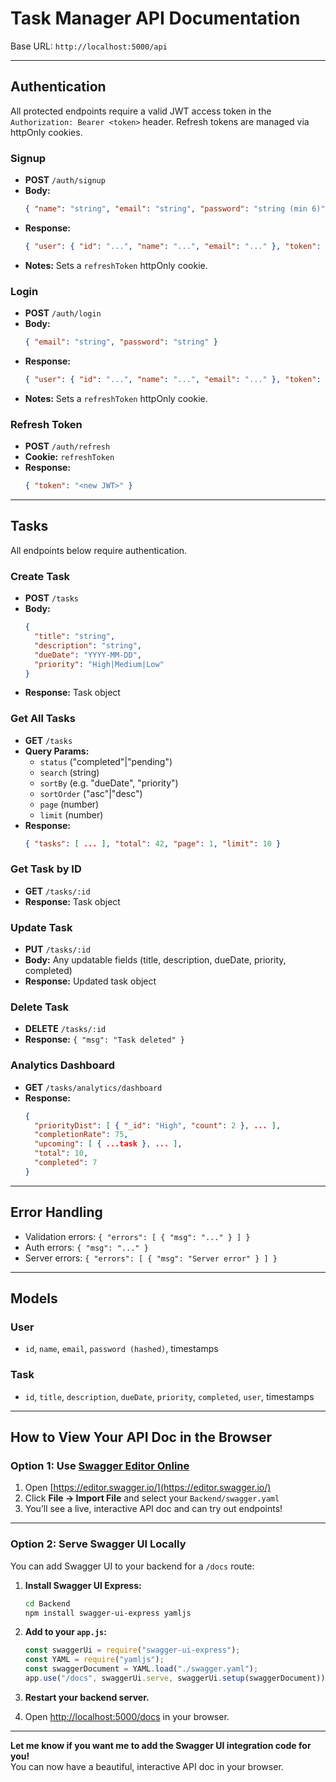 # Task Manager API Documentation

Base URL: `http://localhost:5000/api`

---

## Authentication

All protected endpoints require a valid JWT access token in the `Authorization: Bearer <token>` header. Refresh tokens are managed via httpOnly cookies.

### Signup

- **POST** `/auth/signup`
- **Body:**
  ```json
  { "name": "string", "email": "string", "password": "string (min 6)" }
  ```
- **Response:**
  ```json
  { "user": { "id": "...", "name": "...", "email": "..." }, "token": "<JWT>" }
  ```
- **Notes:** Sets a `refreshToken` httpOnly cookie.

### Login

- **POST** `/auth/login`
- **Body:**
  ```json
  { "email": "string", "password": "string" }
  ```
- **Response:**
  ```json
  { "user": { "id": "...", "name": "...", "email": "..." }, "token": "<JWT>" }
  ```
- **Notes:** Sets a `refreshToken` httpOnly cookie.

### Refresh Token

- **POST** `/auth/refresh`
- **Cookie:** `refreshToken`
- **Response:**
  ```json
  { "token": "<new JWT>" }
  ```

---

## Tasks

All endpoints below require authentication.

### Create Task

- **POST** `/tasks`
- **Body:**
  ```json
  {
    "title": "string",
    "description": "string",
    "dueDate": "YYYY-MM-DD",
    "priority": "High|Medium|Low"
  }
  ```
- **Response:** Task object

### Get All Tasks

- **GET** `/tasks`
- **Query Params:**
  - `status` ("completed"|"pending")
  - `search` (string)
  - `sortBy` (e.g. "dueDate", "priority")
  - `sortOrder` ("asc"|"desc")
  - `page` (number)
  - `limit` (number)
- **Response:**
  ```json
  { "tasks": [ ... ], "total": 42, "page": 1, "limit": 10 }
  ```

### Get Task by ID

- **GET** `/tasks/:id`
- **Response:** Task object

### Update Task

- **PUT** `/tasks/:id`
- **Body:** Any updatable fields (title, description, dueDate, priority, completed)
- **Response:** Updated task object

### Delete Task

- **DELETE** `/tasks/:id`
- **Response:** `{ "msg": "Task deleted" }`

### Analytics Dashboard

- **GET** `/tasks/analytics/dashboard`
- **Response:**
  ```json
  {
    "priorityDist": [ { "_id": "High", "count": 2 }, ... ],
    "completionRate": 75,
    "upcoming": [ { ...task }, ... ],
    "total": 10,
    "completed": 7
  }
  ```

---

## Error Handling

- Validation errors: `{ "errors": [ { "msg": "..." } ] }`
- Auth errors: `{ "msg": "..." }`
- Server errors: `{ "errors": [ { "msg": "Server error" } ] }`

---

## Models

### User

- `id`, `name`, `email`, `password (hashed)`, timestamps

### Task

- `id`, `title`, `description`, `dueDate`, `priority`, `completed`, `user`, timestamps

---

## **How to View Your API Doc in the Browser**

### **Option 1: Use [Swagger Editor Online](https://editor.swagger.io/)**

1. Open [https://editor.swagger.io/](https://editor.swagger.io/)
2. Click **File → Import File** and select your `Backend/swagger.yaml`
3. You’ll see a live, interactive API doc and can try out endpoints!

---

### **Option 2: Serve Swagger UI Locally**

You can add Swagger UI to your backend for a `/docs` route:

1. **Install Swagger UI Express:**

   ```bash
   cd Backend
   npm install swagger-ui-express yamljs
   ```

2. **Add to your `app.js`:**

   ```js
   const swaggerUi = require("swagger-ui-express");
   const YAML = require("yamljs");
   const swaggerDocument = YAML.load("./swagger.yaml");
   app.use("/docs", swaggerUi.serve, swaggerUi.setup(swaggerDocument));
   ```

3. **Restart your backend server.**
4. Open [http://localhost:5000/docs](http://localhost:5000/docs) in your browser.

---

**Let me know if you want me to add the Swagger UI integration code for you!**  
You can now have a beautiful, interactive API doc in your browser.
